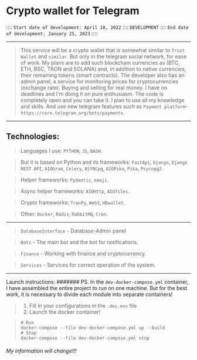 Crypto wallet for Telegram
====
:::: `Start date of development: April 18, 2022` :::: `DEVELOPMENT` :::: `End date of development: January 25, 2023` ::::

---
> This service will be a crypto wallet that is somewhat similar to `Trust Wallet` and `similar`. 
> But only in the telegram social network, for ease of work. My plans are to add such blockchain 
> currencies as (BTC, ETH, BSC, TRON and SOLANA) and, in addition to native currencies,
> their remaining tokens (smart contracts). The developer also has an admin panel, a service for monitoring prices 
> for cryptocurrencies (exchange rate). Buying and selling for real money. I have no deadlines and I'm doing it on pure
> enthusiasm. The code is completely open and you can take it. I plan to use all my knowledge and skills. And use 
> new telegram features such as `Payment platform`-`https://core.telegram.org/bots/payments`.

---
Technologies:
-----

> Languages I use: `PYTHON`, `JS`, `BASH`.

> But it is based on Python and its frameworks: `FastApi`, `Django`, `Django REST API`, `AIOGram`, `Celery`, `ASYNCpg`, `AIOPika`, `Pika`, `Psycopg2`.

> Helper frameworks:  `Pydantic`, `emoji`.

> Async helper frameworks: `AIOHttp`, `AIOfiles`.

> Crypto frameworks: `TronPy`, `Web3`, `HDwallet`.

> Other: `Docker`, `Radis`, `RabbitMQ`, `Cron`.
---

> `DatabaseInterface` - Database-Admin panel

> `Bots` - The main bot and the bot for notifications.

> `Finance` - Working with finance and cryptocurrency.

> `Services` - Services for correct operation of the system.

---------
Launch instructions:
####### PS. In the `dev-docker-compose.yml` container, I have assembled the entire project to run on one machine. But for the best work, it is necessary to divide each module into separate containers!
> 1. Fill in your configurations in the `.dev.env` file
> 2. Launch the docker container!

> ```shell
> # Run 
> docker-compose --file dev-docker-compose.yml up --build
> # Stop
> docker-compose --file dev-docker-compose.yml stop
> ```

###### My information will change!!!


